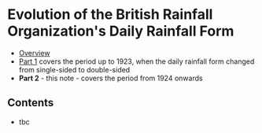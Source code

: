 # Evolution of the British Rainfall Organization's Daily Rainfall Form

* [Overview](Daily_Rainfall_Form_Evolution.md) 
* [Part 1](Daily_Rainfall_Form_Evolution_part_1.md) covers the period up to 1923, when the daily rainfall form changed from single-sided to double-sided
* **Part 2** - this note - covers the period from 1924 onwards 

## Contents

* tbc